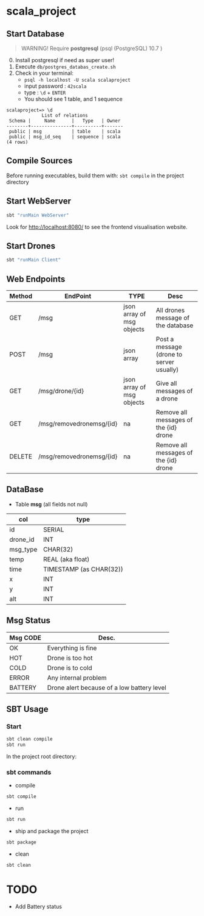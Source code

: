 # scala_project

## Start Database

> WARNING! Require **postgresql**  (psql (PostgreSQL) 10.7 )

0. Install postgresql if need as super user!
1. Execute `db/postgres_databas_create.sh`
2. Check in your terminal:
    * `psql -h localhost -U scala scalaproject`
    * input password : `42scala`
    * type : `\d` + `ENTER`
    * You should see 1 table, and 1 sequence
```
scalaproject=> \d
             List of relations
 Schema |     Name      |   Type   | Owner 
--------+---------------+----------+-------
 public | msg           | table    | scala
 public | msg_id_seq    | sequence | scala
(4 rows)
```

## Compile Sources

Before running executables, build them with: `sbt compile` in the project directory


## Start WebServer

```bash
sbt "runMain WebServer"
```

Look for [http://localhost:8080/](http://localhost:8080/) to see the frontend visualisation website.

## Start Drones


```bash
sbt "runMain Client"
```

## Web Endpoints


| Method | EndPoint | TYPE | Desc |
|--------|----------|------|------|
| GET    | /msg     | json array of msg objects | All drones message of the database |
| POST   | /msg     | json array | Post a message (drone to server usually) |
| GET    | /msg/drone/{id} | json array of msg objects | Give all messages of a drone |
| GET | /msg/removedronemsg/{id} | na | Remove all messages of the {id} drone |
| DELETE | /msg/removedronemsg/{id} | na | Remove all messages of the {id} drone |


## DataBase

* Table **msg** (all fields not null)

| col | type       |
|-----|------------|
| id  | SERIAL     |
| drone_id | INT |
| msg_type | CHAR(32) |
| temp | REAL (aka float) |
| time | TIMESTAMP (as CHAR(32)) |
| x | INT |
| y | INT |
| alt | INT |

## Msg Status

| Msg CODE | Desc. |
|----------|-------|
| OK       | Everything is fine |
| HOT      | Drone is too hot |
| COLD     | Drone is to cold |
| ERROR    | Any internal problem |
| BATTERY  | Drone alert because of a low battery level |

## SBT Usage

### Start 

```sh
sbt clean compile
sbt run
```

In the project root directory:

### sbt commands

* compile

```sh
sbt compile
```

* run

```sh
sbt run
```

* ship and package the project

```sh
sbt package
```

* clean

```sh
sbt clean
```

# TODO

* Add Battery status
